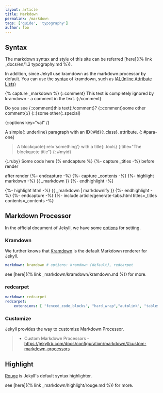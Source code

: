 ```yaml
---
layout: article
title: Markdown
permalink: /markdown
tags: ['guide', 'typography']
author: foo
---
```


## Syntax

The markdown syntax and style of this site can be referred [here]({% link _docs/en/1.3 typography.md %}).

In addition, since Jekyll use kramdown as the markdown processor by default. You can use the [syntax](https://kramdown.gettalong.org/syntax.html) of kramdown, such as [IAL(Inline Attribute Lists)](https://kramdown.gettalong.org/syntax.html#block-ials)

{% capture _markdown %}
{::comment}
This text is completely ignored by kramdown - a comment in the text.
{:/comment}

Do you see {::comment}this text{:/comment}?
{::comment}some other comment{:/}
{::}some other{:.special}

{::options key="val" /}

A simple{:.underline} paragraph with an ID{:#id}{:.class}. attribute.
{: #para-one}

> A blockquote{:rel='something'} with a title{:.tools}
{:title="The blockquote title"}
{: #myid}

{:.ruby}
    Some code here
{% endcapture %}
{%- capture _titles -%}
before render
<!-- split title -->
after render
{%- endcapture -%}
{%- capture _contents -%}
{%- highlight markdown -%}
{{ _markdown }}
{%- endhighlight -%}
<!-- split content -->
{%- highlight html -%}
{{ _markdown | markdownify }}
{%- endhighlight -%}
{%- endcapture -%}
{%- include article/generate-tabs.html titles=_titles contents=_contents -%}

## Markdown Processor

In the official document of Jekyll, we have some [options](https://jekyllrb.com/docs/configuration/markdown/) for setting.

### Kramdown

We further knows that [Kramdown](https://kramdown.gettalong.org/index.html) is the default Markdown renderer for Jekyll. 

```yml
markdown: kramdown # options: kramdown (default), redcarpet
```

see [here]({% link _markdown/kramdown/kramdown.md %}) for more.

### redcarpet

```yml
markdown: redcarpet
redcarpet:
    extensions: [ "fenced_code_blocks", "hard_wrap","autolink", "tables", "strikethrough", "superscript", "with_toc_data", "highlight", "prettify","no_intra_emphasis"]
```

### Customize

Jekyll provides the way to customize Markdown Processor.

> + Custom Markdown Processors - <https://jekyllrb.com/docs/configuration/markdown/#custom-markdown-processors>

## Highlight

[Rouge](https://github.com/jneen/rouge) is Jekyll's default syntax highlighter.

see [here]({% link _markdown/highlight/rouge.md %}) for more.
